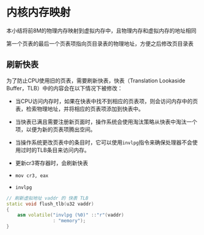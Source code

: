 # 内核内存映射

本小结将前8M的物理内存映射到虚拟内存中，且物理内存和虚拟内存的地址相同

第一个页表的最后一个页表项指向页目录表的物理地址，方便之后修改页目录表


## 刷新快表

为了防止CPU使用旧的页表，需要刷新快表，快表（Translation Lookaside Buffer，TLB）中的内容会在以下情况下被修改：

- 当CPU访问内存时，如果在快表中找不到相应的页表项，则会访问内存中的页表，检索物理地址，并将相应的页表项添加到快表中。

- 当快表已满且需要注册新页面时，操作系统会使用淘汰策略从快表中淘汰一个项，以便为新的页表项腾出空间。

- 当操作系统更改页表中的条目时，它可以使用`invlpg`指令来确保处理器不会使用过时的TLB条目来访问内存。

- 更新cr3寄存器时，会刷新快表

- `mov cr3, eax`
- `invlpg`

```c++
// 刷新虚拟地址 vaddr 的 快表 TLB
static void flush_tlb(u32 vaddr)
{
    asm volatile("invlpg (%0)" ::"r"(vaddr)
                 : "memory");
}
```

